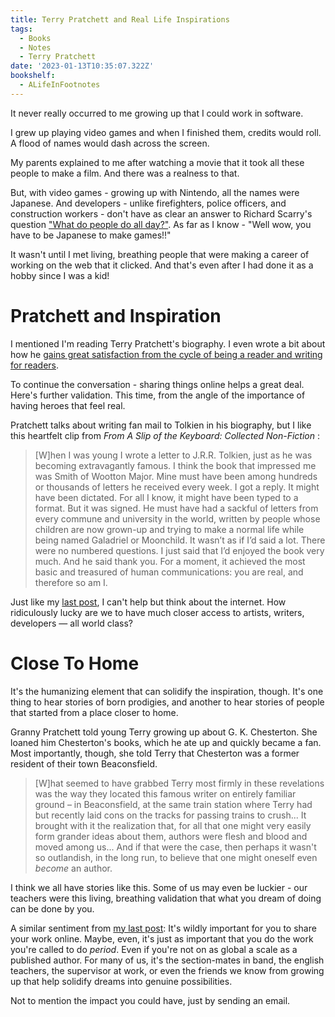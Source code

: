 ```yaml
---
title: Terry Pratchett and Real Life Inspirations
tags:
  - Books
  - Notes
  - Terry Pratchett
date: '2023-01-13T10:35:07.322Z'
bookshelf:
  - ALifeInFootnotes
---
```


It never really occurred to me growing up that I could work in software.

I grew up playing video games and when I finished them, credits would roll. A flood of names would dash across the screen.

My parents explained to me after watching a movie that it took all these people to make a film. And there was a realness to that.

But, with video games - growing up with Nintendo, all the names were Japanese. And developers - unlike firefighters, police officers, and construction workers - don't have as clear an answer to Richard Scarry's question ["What do people do all day?"](https://austinkleon.com/tag/richard-scarry/). As far as I know - "Well wow, you have to be Japanese to make games!!"

It wasn't until I met living, breathing people that were making a career of working on the web that it clicked. And that's even after I had done it as a hobby since I was a kid!

# Pratchett and Inspiration

I mentioned I'm reading Terry Pratchett's biography. I even wrote a bit about how he [gains great satisfaction from the cycle of being a reader and writing for readers](/pratchettandlibraries).

To continue the conversation - sharing things online helps a great deal. Here's further validation. This time, from the angle of the importance of having heroes that feel real.

Pratchett talks about writing fan mail to Tolkien in his biography, but I like this heartfelt clip from _From A Slip of the Keyboard: Collected Non-Fiction_ :

> [W]hen I was young I wrote a letter to J.R.R. Tolkien, just as he was becoming extravagantly famous. I think the book that impressed me was Smith of Wootton Major. Mine must have been among hundreds or thousands of letters he received every week. I got a reply. It might have been dictated. For all I know, it might have been typed to a format. But it was signed. He must have had a sackful of letters from every commune and university in the world, written by people whose children are now grown-up and trying to make a normal life while being named Galadriel or Moonchild. It wasn’t as if I’d said a lot. There were no numbered questions. I just said that I’d enjoyed the book very much. And he said thank you. For a moment, it achieved the most basic and treasured of human communications: you are real, and therefore so am I.

Just like my [last post](/pratchettandlibraries), I can't help but think about the internet. How ridiculously lucky are we to have much closer access to artists, writers, developers — all world class?

# Close To Home

It's the humanizing element that can solidify the inspiration, though. It's one thing to hear stories of born prodigies, and another to hear stories of people that started from a place closer to home.

Granny Pratchett told young Terry growing up about G. K. Chesterton. She loaned him Chesterton's books, which he ate up and quickly became a fan. Most importantly, though, she told Terry that Chesterton was a former resident of their town Beaconsfield.

> [W]hat seemed to have grabbed Terry most firmly in these revelations was the way they located this famous writer on entirely familiar ground – in Beaconsfield, at the same train station where Terry had but recently laid cons on the tracks for passing trains to crush... It brought with it the realization that, for all that one might very easily form grander ideas about them, authors were flesh and blood and moved among us... And if that were the case, then perhaps it wasn't so outlandish, in the long run, to believe that one might oneself even _become_ an author.

I think we all have stories like this. Some of us may even be luckier - our teachers were this living, breathing validation that what you dream of doing can be done by you.

A similar sentiment from [my last post](/pratchettandlibraries): It's wildly important for you to share your work online. Maybe, even, it's just as important that you do the work you're called to do _period_. Even if you're not on as global a scale as a published author. For many of us, it's the section-mates in band, the english teachers, the supervisor at work, or even the friends we know from growing up that help solidify dreams into genuine possibilities.

Not to mention the impact you could have, just by sending an email.
